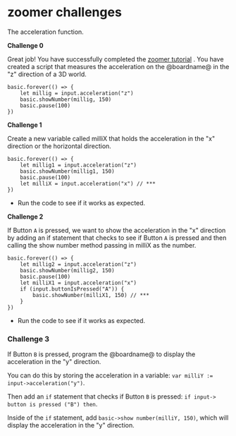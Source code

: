# zoomer challenges

The acceleration function.

**Challenge 0**

Great job! You have successfully completed the [zoomer tutorial](https://test.microbit.co.uk/td/lessons/zoomer/challenges) . You have created a script that measures the acceleration on the @boardname@ in the "z" direction of a 3D world.

```
basic.forever(() => {
    let millig = input.acceleration("z")
    basic.showNumber(millig, 150)
    basic.pause(100)
})
```

**Challenge 1**

Create a new variable called milliX that holds the acceleration in the "x" direction or the horizontal direction.

```
basic.forever(() => {
    let millig1 = input.acceleration("z")
    basic.showNumber(millig1, 150)
    basic.pause(100)
    let milliX = input.acceleration("x") // ***
})
```

* Run the code to see if it works as expected.

**Challenge 2**

If Button `A` is pressed, we want to show the acceleration in the "x" direction by adding an if statement that checks to see if Button `A` is pressed and then calling the show number method passing in milliX as the number.

```
basic.forever(() => {
    let millig2 = input.acceleration("z")
    basic.showNumber(millig2, 150)
    basic.pause(100)
    let milliX1 = input.acceleration("x")
    if (input.buttonIsPressed("A")) {
        basic.showNumber(milliX1, 150) // ***
    }
})
```

* Run the code to see if it works as expected.

### Challenge 3

If Button `B` is pressed, program the @boardname@ to display the acceleration in the "y" direction.

You can do this by storing the acceleration in a variable: `var milliY := input->acceleration("y")`.

Then add an `if` statement that checks if Button `B` is pressed: `if input-> button is pressed ("B") then`.

Inside of the `if` statement, add `basic->show number(milliY, 150)`, which will display the acceleration in the "y" direction.


